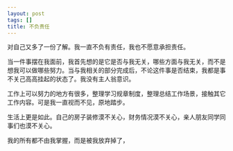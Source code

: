 ```yaml
---
layout: post
tags: []
title: 不负责任
---
```




对自己又多了一份了解。我一直不负有责任，我也不愿意承担责任。

当一件事摆在我面前，我首先想的是它是否与我无关，哪些方面与我无关，而不是想我可以做哪些努力。当与我相关的部分完成后，不论这件事是否结束，我都是事不关己高高挂起的状态了。我没有主人翁意识。

工作上可以努力的地方有很多，整理学习规章制度，整理总结工作场景，接触其它工作内容。可是我一直视而不见，原地踏步。

生活上更是如此。自己的房子装修漠不关心，财务情况漠不关心，亲人朋友同学同事们也漠不关心。

我的所有都不由我掌握，而是被我放弃掉了，



